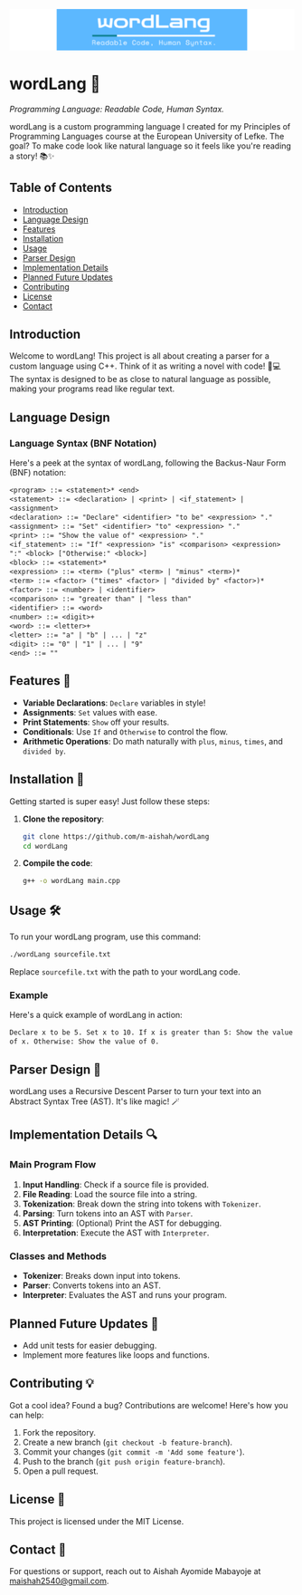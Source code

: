 ![wordLang Logo](./Logo.png)

# wordLang 🎉

*Programming Language: Readable Code, Human Syntax.*

wordLang is a custom programming language I created for my Principles of Programming Languages course at the European University of Lefke. The goal? To make code look like natural language so it feels like you're reading a story! 📚✨

## Table of Contents
- [Introduction](#introduction)
- [Language Design](#language-design)
- [Features](#features)
- [Installation](#installation)
- [Usage](#usage)
- [Parser Design](#parser-design)
- [Implementation Details](#implementation-details)
- [Planned Future Updates](#planned-future-updates)
- [Contributing](#contributing)
- [License](#license)
- [Contact](#contact)

## Introduction

Welcome to wordLang! This project is all about creating a parser for a custom language using C++. Think of it as writing a novel with code! 📖💻 The syntax is designed to be as close to natural language as possible, making your programs read like regular text.

## Language Design

### Language Syntax (BNF Notation)

Here's a peek at the syntax of wordLang, following the Backus-Naur Form (BNF) notation:

```bnf
<program> ::= <statement>* <end>
<statement> ::= <declaration> | <print> | <if_statement> | <assignment>
<declaration> ::= "Declare" <identifier> "to be" <expression> "."
<assignment> ::= "Set" <identifier> "to" <expression> "."
<print> ::= "Show the value of" <expression> "."
<if_statement> ::= "If" <expression> "is" <comparison> <expression> ":" <block> ["Otherwise:" <block>]
<block> ::= <statement>*
<expression> ::= <term> ("plus" <term> | "minus" <term>)*
<term> ::= <factor> ("times" <factor> | "divided by" <factor>)*
<factor> ::= <number> | <identifier>
<comparison> ::= "greater than" | "less than"
<identifier> ::= <word>
<number> ::= <digit>+
<word> ::= <letter>+
<letter> ::= "a" | "b" | ... | "z"
<digit> ::= "0" | "1" | ... | "9"
<end> ::= ""
```

## Features 🌟

- **Variable Declarations**: `Declare` variables in style!
- **Assignments**: `Set` values with ease.
- **Print Statements**: `Show` off your results.
- **Conditionals**: Use `If` and `Otherwise` to control the flow.
- **Arithmetic Operations**: Do math naturally with `plus`, `minus`, `times`, and `divided by`.

## Installation 🚀

Getting started is super easy! Just follow these steps:

1. **Clone the repository**:
    ```bash
    git clone https://github.com/m-aishah/wordLang
    cd wordLang
    ```

2. **Compile the code**:
    ```bash
    g++ -o wordLang main.cpp
    ```

## Usage 🛠️

To run your wordLang program, use this command:

```bash
./wordLang sourcefile.txt
```

Replace `sourcefile.txt` with the path to your wordLang code.

### Example

Here's a quick example of wordLang in action:
```
Declare x to be 5. Set x to 10. If x is greater than 5: Show the value of x. Otherwise: Show the value of 0.
```

## Parser Design 🧠

wordLang uses a Recursive Descent Parser to turn your text into an Abstract Syntax Tree (AST). It's like magic! 🪄

## Implementation Details 🔍

### Main Program Flow

1. **Input Handling**: Check if a source file is provided.
2. **File Reading**: Load the source file into a string.
3. **Tokenization**: Break down the string into tokens with `Tokenizer`.
4. **Parsing**: Turn tokens into an AST with `Parser`.
5. **AST Printing**: (Optional) Print the AST for debugging.
6. **Interpretation**: Execute the AST with `Interpreter`.

### Classes and Methods

- **Tokenizer**: Breaks down input into tokens.
- **Parser**: Converts tokens into an AST.
- **Interpreter**: Evaluates the AST and runs your program.

## Planned Future Updates 🔮

- Add unit tests for easier debugging.
- Implement more features like loops and functions.

## Contributing 💡

Got a cool idea? Found a bug? Contributions are welcome! Here's how you can help:

1. Fork the repository.
2. Create a new branch (`git checkout -b feature-branch`).
3. Commit your changes (`git commit -m 'Add some feature'`).
4. Push to the branch (`git push origin feature-branch`).
5. Open a pull request.

## License 📜

This project is licensed under the MIT License.

## Contact 📧

For questions or support, reach out to Aishah Ayomide Mabayoje at [maishah2540@gmail.com](mailto:maishah2540@gmail.com).